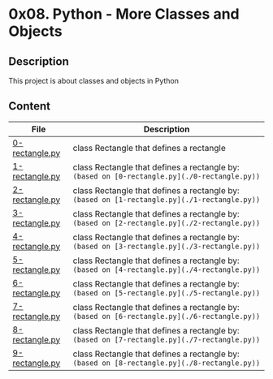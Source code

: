 # 0x08. Python - More Classes and Objects

## Description

This project is about classes and objects in Python

## Content

| File | Description |
| --- | --- |
| [0-rectangle.py](./0-rectangle.py) | class Rectangle that defines a rectangle |
| [1-rectangle.py](./1-rectangle.py) | class Rectangle that defines a rectangle by: `(based on [0-rectangle.py](./0-rectangle.py))` |
| [2-rectangle.py](./2-rectangle.py) | class Rectangle that defines a rectangle by: `(based on [1-rectangle.py](./1-rectangle.py))` |
| [3-rectangle.py](./3-rectangle.py) | class Rectangle that defines a rectangle by: `(based on [2-rectangle.py](./2-rectangle.py))` |
| [4-rectangle.py](./4-rectangle.py) | class Rectangle that defines a rectangle by: `(based on [3-rectangle.py](./3-rectangle.py))` |
| [5-rectangle.py](./5-rectangle.py) | class Rectangle that defines a rectangle by: `(based on [4-rectangle.py](./4-rectangle.py))` |
| [6-rectangle.py](./6-rectangle.py) | class Rectangle that defines a rectangle by: `(based on [5-rectangle.py](./5-rectangle.py))` |
| [7-rectangle.py](./7-rectangle.py) | class Rectangle that defines a rectangle by: `(based on [6-rectangle.py](./6-rectangle.py))` |
| [8-rectangle.py](./8-rectangle.py) | class Rectangle that defines a rectangle by: `(based on [7-rectangle.py](./7-rectangle.py))` |
| [9-rectangle.py](./9-rectangle.py) | class Rectangle that defines a rectangle by: `(based on [8-rectangle.py](./8-rectangle.py))` |
